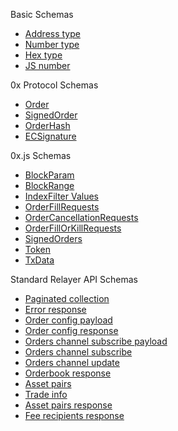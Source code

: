 Basic Schemas

-   [Address type](https://github.com/0xProject/0x-monorepo/blob/5ec4b27200297708298deca97603849a37b2f66a/packages/json-schemas/schemas/address_schema.json)
-   [Number type](https://github.com/0xProject/0x-monorepo/blob/5ec4b27200297708298deca97603849a37b2f66a/packages/json-schemas/schemas/number_schema.json)
-   [Hex type](https://github.com/0xProject/0x-monorepo/blob/5ec4b27200297708298deca97603849a37b2f66a/packages/json-schemas/schemas/hex_schema.json)
-   [JS number](https://github.com/0xProject/0x-monorepo/blob/5ec4b27200297708298deca97603849a37b2f66a/packages/json-schemas/schemas/js_number.json)

0x Protocol Schemas

-   [Order](https://github.com/0xProject/0x-monorepo/blob/5ec4b27200297708298deca97603849a37b2f66a/packages/json-schemas/schemas/order_schema.json)
-   [SignedOrder](https://github.com/0xProject/0x-monorepo/blob/5ec4b27200297708298deca97603849a37b2f66a/packages/json-schemas/schemas/signed_order_schema.json)
-   [OrderHash](https://github.com/0xProject/0x-monorepo/blob/5ec4b27200297708298deca97603849a37b2f66a/packages/json-schemas/schemas/order_hash_schema.json)
-   [ECSignature](https://github.com/0xProject/0x-monorepo/blob/5ec4b27200297708298deca97603849a37b2f66a/packages/json-schemas/schemas/ec_signature_schema.json)

0x.js Schemas

-   [BlockParam](https://github.com/0xProject/0x-monorepo/blob/5ec4b27200297708298deca97603849a37b2f66a/packages/json-schemas/schemas/block_param_schema.json)
-   [BlockRange](https://github.com/0xProject/0x-monorepo/blob/5ec4b27200297708298deca97603849a37b2f66a/packages/json-schemas/schemas/block_range_schema.json)
-   [IndexFilter Values](https://github.com/0xProject/0x-monorepo/blob/5ec4b27200297708298deca97603849a37b2f66a/packages/json-schemas/schemas/index_filter_values_schema.json)
-   [OrderFillRequests](https://github.com/0xProject/0x-monorepo/blob/5ec4b27200297708298deca97603849a37b2f66a/packages/json-schemas/schemas/order_fill_requests_schema.json)
-   [OrderCancellationRequests](https://github.com/0xProject/0x-monorepo/blob/5ec4b27200297708298deca97603849a37b2f66a/packages/json-schemas/schemas/order_cancel_schema.json)
-   [OrderFillOrKillRequests](https://github.com/0xProject/0x-monorepo/blob/5ec4b27200297708298deca97603849a37b2f66a/packages/json-schemas/schemas/order_fill_or_kill_requests_schema.json)
-   [SignedOrders](https://github.com/0xProject/0x-monorepo/blob/5ec4b27200297708298deca97603849a37b2f66a/packages/json-schemas/schemas/signed_orders_schema.json)
-   [Token](https://github.com/0xProject/0x-monorepo/blob/5ec4b27200297708298deca97603849a37b2f66a/packages/json-schemas/schemas/token_schema.json)
-   [TxData](https://github.com/0xProject/0x-monorepo/blob/5ec4b27200297708298deca97603849a37b2f66a/packages/json-schemas/schemas/tx_data_schema.json)

Standard Relayer API Schemas

-   [Paginated collection](https://github.com/0xProject/0x-monorepo/blob/5ec4b27200297708298deca97603849a37b2f66a/packages/json-schemas/schemas/paginated_collection_schema.json)
-   [Error response](https://github.com/0xProject/0x-monorepo/blob/5ec4b27200297708298deca97603849a37b2f66a/packages/json-schemas/schemas/relayer_api_error_response_schema.json)
-   [Order config payload](https://github.com/0xProject/0x-monorepo/blob/5ec4b27200297708298deca97603849a37b2f66a/packages/json-schemas/schemas/relayer_api_order_config_payload_schema.json)
-   [Order config response](https://github.com/0xProject/0x-monorepo/blob/5ec4b27200297708298deca97603849a37b2f66a/packages/json-schemas/schemas/relayer_api_order_config_response_schema.json)
-   [Orders channel subscribe payload](https://github.com/0xProject/0x-monorepo/blob/5ec4b27200297708298deca97603849a37b2f66a/packages/json-schemas/schemas/relayer_api_orders_channel_subscribe_payload_schema.json)
-   [Orders channel subscribe](https://github.com/0xProject/0x-monorepo/blob/5ec4b27200297708298deca97603849a37b2f66a/packages/json-schemas/schemas/relayer_api_orders_channel_subscribe_schema.json)
-   [Orders channel update](https://github.com/0xProject/0x-monorepo/blob/5ec4b27200297708298deca97603849a37b2f66a/packages/json-schemas/schemas/relayer_api_orders_channel_update_response_schema.json)
-   [Orderbook response](https://github.com/0xProject/0x-monorepo/blob/5ec4b27200297708298deca97603849a37b2f66a/packages/json-schemas/schemas/relayer_api_orderbook_response_schema.json)
-   [Asset pairs](https://github.com/0xProject/0x-monorepo/blob/5ec4b27200297708298deca97603849a37b2f66a/packages/json-schemas/schemas/relayer_api_asset_data_pairs_schema.json)
-   [Trade info](https://github.com/0xProject/0x-monorepo/blob/5ec4b27200297708298deca97603849a37b2f66a/packages/json-schemas/schemas/relayer_api_asset_data_trade_info_schema.json)
-   [Asset pairs response](https://github.com/0xProject/0x-monorepo/blob/5ec4b27200297708298deca97603849a37b2f66a/packages/json-schemas/schemas/relayer_api_asset_data_pairs_response_schema.json)
-   [Fee recipients response](https://github.com/0xProject/0x-monorepo/blob/5ec4b27200297708298deca97603849a37b2f66a/packages/json-schemas/schemas/relayer_api_fee_recipients_response_schema.json)
